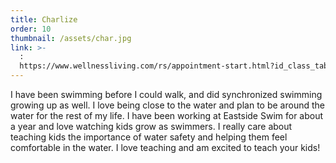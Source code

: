 ```yaml
---
title: Charlize
order: 10
thumbnail: /assets/char.jpg
link: >-
  :
  https://www.wellnessliving.com/rs/appointment-start.html?id_class_tab=3&id_mode=1&k_business=248418&k_class_tab=24075&k_service=132464
---
```

I have been swimming before I could walk, and did synchronized swimming growing up as well. I love being close to the water and plan to be around the water for the rest of my life. I have been working at Eastside Swim for about a year and love watching kids grow as swimmers. I really care about teaching kids the importance of water safety and helping them feel comfortable in the water. I love teaching and am excited to teach your kids!
